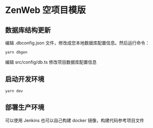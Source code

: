 # ZenWeb 空项目模版

## 数据库结构更新

编辑 .dbconfig.json 文件，修改成您本地数据库配置信息。然后运行命令：
```
yarn dbgen
```

编辑 src/config/db.ts 修改项目数据库配置信息

## 启动开发环境

```
yarn dev
```

## 部署生产环境

可以使用 Jenkins 也可以自己构建 docker 镜像，构建代码参考项目文件

